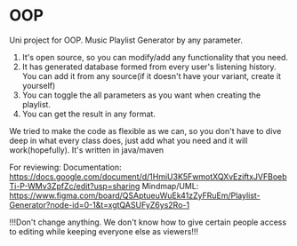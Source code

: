 # OOP
Uni project for OOP.
Music Playlist Generator by any parameter.
1. It's open source, so you can modify/add any functionality that you need.
2. It has generated database formed from every user's listening history. You can add it from any source(if it doesn't have your variant, create it yourself)
3. You can toggle the all parameters as you want when creating the playlist.
4. You can get the result in any format.

We tried to make the code as flexible as we can, so you don't have to dive deep in what every class does, just add what you need and it will work(hopefully).
It's written in java/maven


For reviewing:
Documentation: https://docs.google.com/document/d/1HmiU3K5FwmotXQXvEziftxJVFBoebTi-P-WMv3ZpfZc/edit?usp=sharing
Mindmap/UML: https://www.figma.com/board/QSAptueuWuEk41zZyFRuEm/Playlist-Generator?node-id=0-1&t=xgtQASUFyZ6ys2Ro-1

!!!Don't change anything. We don't know how to give certain people access to editing while keeping everyone else as viewers!!!
